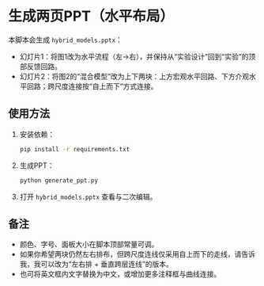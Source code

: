 # 生成两页PPT（水平布局）

本脚本会生成 `hybrid_models.pptx`：
- 幻灯片1：将图1改为水平流程（左→右），并保持从“实验设计”回到“实验”的顶部反馈回路。
- 幻灯片2：将图2的“混合模型”改为上下两块：上方宏观水平回路、下方介观水平回路；跨尺度连接按“自上而下”方式连接。

## 使用方法
1. 安装依赖：
   ```bash
   pip install -r requirements.txt
   ```
2. 生成PPT：
   ```bash
   python generate_ppt.py
   ```
3. 打开 `hybrid_models.pptx` 查看与二次编辑。

## 备注
- 颜色、字号、面板大小在脚本顶部常量可调。
- 如果你希望两块仍然左右排布，但跨尺度连线仅采用自上而下的走线，请告诉我，我可以改为“左右排 + 垂直跨层连线”的版本。
- 也可将英文框内文字替换为中文，或增加更多注释框与曲线连接。
